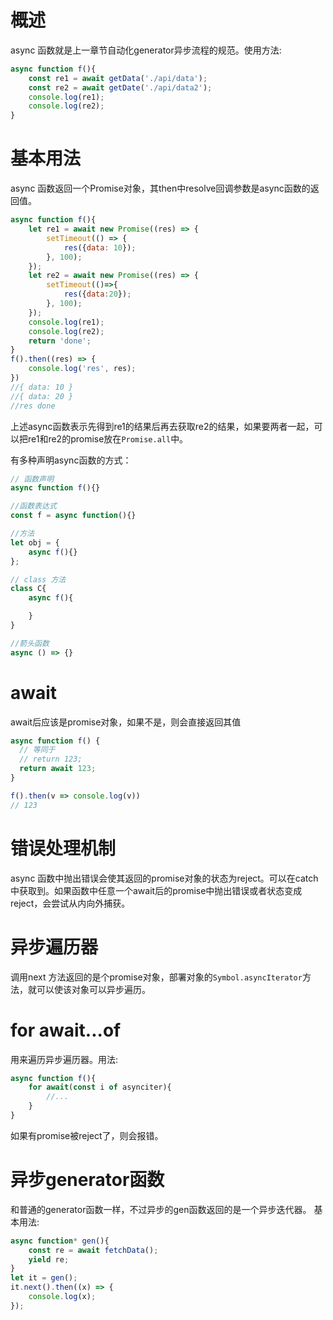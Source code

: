 # 概述
async 函数就是上一章节自动化generator异步流程的规范。使用方法:
```javascript
async function f(){
    const re1 = await getData('./api/data');
    const re2 = await getDate('./api/data2');
    console.log(re1);
    console.log(re2);
}
```
# 基本用法
async 函数返回一个Promise对象，其then中resolve回调参数是async函数的返回值。
```javascript
async function f(){
    let re1 = await new Promise((res) => {
        setTimeout(() => {
            res({data: 10});
        }, 100);
    });
    let re2 = await new Promise((res) => {
        setTimeout(()=>{
            res({data:20});
        }, 100);
    });
    console.log(re1);
    console.log(re2);
    return 'done';
}
f().then((res) => {
    console.log('res', res);
})
//{ data: 10 }
//{ data: 20 }
//res done
```
上述async函数表示先得到re1的结果后再去获取re2的结果，如果要两者一起，可以把re1和re2的promise放在`Promise.all`中。

有多种声明async函数的方式：
```javascript
// 函数声明
async function f(){}

//函数表达式
const f = async function(){}

//方法
let obj = {
    async f(){}
};

// class 方法
class C{
    async f(){

    }
}

//箭头函数
async () => {}
```
# await 
await后应该是promise对象，如果不是，则会直接返回其值
```javascript
async function f() {
  // 等同于
  // return 123;
  return await 123;
}

f().then(v => console.log(v))
// 123
```
# 错误处理机制
async 函数中抛出错误会使其返回的promise对象的状态为reject。可以在catch中获取到。如果函数中任意一个await后的promise中抛出错误或者状态变成reject，会尝试从内向外捕获。

# 异步遍历器
调用next 方法返回的是个promise对象，部署对象的`Symbol.asyncIterator`方法，就可以使该对象可以异步遍历。

# for await...of
用来遍历异步遍历器。用法:
```javascript
async function f(){
    for await(const i of asynciter){
        //...
    }
}
```
如果有promise被reject了，则会报错。

# 异步generator函数
和普通的generator函数一样，不过异步的gen函数返回的是一个异步迭代器。
基本用法:
```javascript
async function* gen(){
    const re = await fetchData();
    yield re;
}
let it = gen();
it.next().then((x) => {
    console.log(x);
});
```